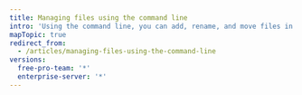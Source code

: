 ```yaml
---
title: Managing files using the command line
intro: 'Using the command line, you can add, rename, and move files in a repository.'
mapTopic: true
redirect_from:
  - /articles/managing-files-using-the-command-line
versions:
  free-pro-team: '*'
  enterprise-server: '*'
---
```


